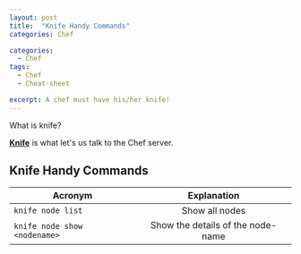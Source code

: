 ```yaml
---
layout: post
title:  "Knife Handy Commands"
categories: Chef

categories:
  - Chef
tags:
  - Chef
  - Cheat-sheet

excerpt: A chef must have his/her knife!
---
```


What is knife?

**[Knife](https://docs.chef.io/knife.html)** is what let's us talk to the Chef server.

## Knife Handy Commands


| Acronym        | Explanation  |
| ------------- |:-------------:|
| `knife node list`      | Show all nodes |
| `knife node show <nodename>`      | Show the details of the node-name |
